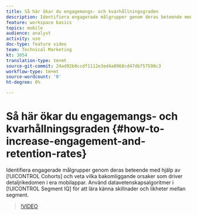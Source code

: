 ```yaml
---
title: Så här ökar du engagemangs- och kvarhållningsgraden
description: Identifiera engagerade målgrupper genom deras beteende med Cohorts och se vilka bakomliggande orsaker som driver detaljrikedomen i era mobilappar. Använd datavetenskapsalgoritmer i segmentanalys för att ta reda på skillnader och likheter mellan segment.
feature: workspace basics
topics: mobile
audience: analyst
activity: use
doc-type: feature video
team: Technical Marketing
kt: 3054
translation-type: tm+mt
source-git-commit: 24ad92b0ccdf1112e3ed4a0968cd47db757598c3
workflow-type: tm+mt
source-wordcount: '0'
ht-degree: 0%

---
```



# Så här ökar du engagemangs- och kvarhållningsgraden {#how-to-increase-engagement-and-retention-rates}

Identifiera engagerade målgrupper genom deras beteende med hjälp av [!UICONTROL Cohorts] och veta vilka bakomliggande orsaker som driver detaljrikedomen i era mobilappar. Använd datavetenskapsalgoritmer i [!UICONTROL Segment IQ] för att lära känna skillnader och likheter mellan segment.

>[!VIDEO](https://video.tv.adobe.com/v/27825/?quality=12)
